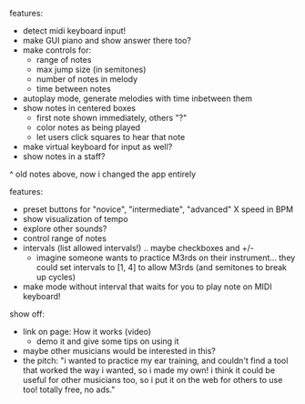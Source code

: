 features:

- detect midi keyboard input!
- make GUI piano and show answer there too?
- make controls for:
  - range of notes
  - max jump size (in semitones)
  - number of notes in melody
  - time between notes
- autoplay mode, generate melodies with time inbetween them
- show notes in centered boxes
  - first note shown immediately, others "?"
  - color notes as being played
  - let users click squares to hear that note
- make virtual keyboard for input as well?
- show notes in a staff?

^ old notes above, now i changed the app entirely

features:

- preset buttons for "novice", "intermediate", "advanced"
  X speed in BPM
- show visualization of tempo
- explore other sounds?
- control range of notes
- intervals (list allowed intervals!) .. maybe checkboxes and +/-
  - imagine someone wants to practice M3rds on their instrument... they could set intervals to [1, 4] to allow M3rds (and semitones to break up cycles)
- make mode without interval that waits for you to play note on MIDI keyboard!

show off:

- link on page: How it works (video)
  - demo it and give some tips on using it
- maybe other musicians would be interested in this?
- the pitch: "i wanted to practice my ear training, and couldn't find a tool that worked the way i wanted, so i made my own! i think it could be useful for other musicians too, so i put it on the web for others to use too! totally free, no ads."
